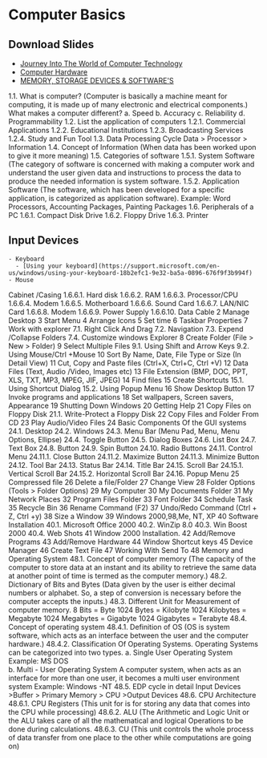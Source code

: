# Computer Basics

## Download Slides

- [Journey Into The World of Computer Technology](https://docs.google.com/presentation/d/177kTAP6fhEf4GvwcGZgYj0N8Vhp2rbopE3dceADf3pc/edit?usp=sharing)
- [Computer Hardware](https://docs.google.com/presentation/d/1E5gMv1BgxoyaUWuffuApPw11r2m6kEry0yFDYsAz0u0/edit?usp=sharing)
- [MEMORY, STORAGE DEVICES & SOFTWARE'S](https://docs.google.com/presentation/d/168Rt_k1ufYWGKpRvX1oRmu4173FPSfCfQ7PbZMGwAas/edit?usp=sharing)
  

1.1.	What is computer? (Computer is basically a machine meant for computing, it is made up of many electronic and electrical components.)
What makes a computer different?
a.	Speed
b.	Accuracy
c.	Reliability
d.	Programmability
1.2.	List the application of computers
1.2.1.	Commercial Applications
1.2.2.	Educational Institutions
1.2.3.	Broadcasting Services
1.2.4.	Study and Fun Tool
1.3.	Data Processing Cycle
Data > Processor > Information
1.4.	Concept of Information (When data has been worked upon to give it more meaning)
1.5.	Categories of software
1.5.1.	System Software (The category of software is concerned with making a computer work and understand the user given data and instructions to process the data to produce the needed information is system software.
1.5.2.	Application Software (The software, which has been developed for a specific application, is categorized as application software). Example:
Word Processors, Accounting Packages,
         Painting Packages
1.6.	Peripherals of a PC
1.6.1.	Compact Disk Drive
1.6.2.	Floppy Drive
1.6.3.	Printer
## Input Devices

    - Keyboard
      - [Using your keyboard](https://support.microsoft.com/en-us/windows/using-your-keyboard-18b2efc1-9e32-ba5a-0896-676f9f3b994f)
    - Mouse
Cabinet /Casing
1.6.6.1.	Hard disk
1.6.6.2.	RAM
1.6.6.3.	Processor/CPU
1.6.6.4.	Modem
1.6.6.5.	Motherboard
1.6.6.6.	Sound Card
1.6.6.7.	LAN/NIC Card
1.6.6.8.	Modem
1.6.6.9.	Power Supply
1.6.6.10.	Data Cable
2	Manage Desktop
3	Start Menu
4	Arrange Icons
5	Set time
6	Taskbar Properties
7	Work with explorer
7.1.	Right Click And Drag
7.2.	Navigation 
7.3.	Expend /Collapse Folders
7.4.	Customize windows Explorer
8	Create Folder
(File > New > Folder)
9	Select Multiple Files
9.1.	Using Shift and Arrow Keys
9.2.	Using Mouse/Ctrl +Mouse
10	Sort By Name, Date, File Type or Size (In Detail View)
11	Cut, Copy and Paste files
(Ctrl+X, Ctrl+C, Ctrl +V)
12	Data Files (Text, Audio /Video, Images etc)
13	File Extension (BMP, DOC, PPT, XLS, TXT, MP3, MPEG, JIF, JPEG)
14	Find files
15	Create Shortcuts
15.1.	Using Shortcut Dialog
15.2.	Using Popup Menu
16	Show Desktop Button
17	Invoke programs and applications
18	Set wallpapers, Screen savers, Appearance
19	Shutting Down Windows
20	Getting Help
21	Copy Files on Floppy Disk
21.1.	Write-Protect a Floppy Disk
22	Copy Files and Folder From CD
23	Play Audio/Video Files
24	Basic Components Of the GUI systems
24.1.	Desktop
24.2.	Windows
24.3.	Menu Bar (Menu Pad, Menu, Menu Options, Ellipse)
24.4.	Toggle Button
24.5.	Dialog Boxes
24.6.	List Box
24.7.	Text Box
24.8.	Button
24.9.	Spin Button
24.10.	Radio Buttons
24.11.	Control Menu
24.11.1.	Close Button
24.11.2.	Maximize Button
24.11.3.	Minimize Button
24.12.	Tool Bar
24.13.	Status Bar
24.14.	Title Bar
24.15.	Scroll Bar
24.15.1.	Vertical Scroll Bar
24.15.2.	Horizontal Scroll Bar
24.16.	Popup Menu
25	Compressed file
26	Delete a file/Folder
27	Change View
28	Folder Options
(Tools > Folder Options)
29	My Computer
30	My Documents Folder
31	My Network Places
32	Program Files Folder
33	Font Folder
34	Schedule Task
35	Recycle Bin
36	Rename Command
(F2)
37	Undo/Redo Command 
(Ctrl + Z, Ctrl +y)
38	Size a Window
39	Windows 2000,98,Me, NT, XP
40	Software Installation
40.1.	Microsoft Office 2000
40.2.	WinZip 8.0
40.3.	Win Boost 2000
40.4.	Web Shots
41	Window 2000 Installation.
42	Add/Remove Programs
43	Add/Remove Hardware
44	Window Shortcut keys
45	Device Manager
46	Create Text File
47	Working With Send To
48	Memory and Operating System
48.1.	Concept of computer memory (The capacity of the computer to store data at an instant and its ability to retrieve the same data at another point of time is termed as the computer memory.)
48.2.	Dictionary of Bits and Bytes (Data given by the user is either decimal numbers or alphabet. So, a step of conversion is necessary before the computer accepts the inputs.)
48.3.	Different Unit for Measurement of computer memory.
	8 Bits = Byte
	1024 Bytes = Kilobyte
	1024 Kilobytes  = Megabyte
1024	Megabytes = Gigabyte
1024 Gigabytes = Terabyte
48.4.	Concept of operating system
48.4.1.	Definition of OS (OS is system software, which acts as an interface between the user and the computer hardware.)
48.4.2.	Classification Of Operating Systems. Operating Systems can be categorized into two types.
a.	Single User Operating System
Example: MS DOS  
b.	Multi - User Operating System
A computer system, when acts as an interface for more than one user, it becomes a multi user environment system
Example: Windows -NT
48.5.	EDP cycle in detail
 Input Devices >Buffer > Primary Memory > CPU >Output Devices
48.6.	CPU Architecture 
48.6.1.	CPU Registers (This unit for is for storing any data that comes into the CPU while processing)
48.6.2.	ALU (The Arithmetic and Logic Unit or the ALU takes care of all the mathematical and logical Operations to be done during calculations.
48.6.3.	CU (This unit controls the whole process of data transfer from one place to the other while computations are going on)
